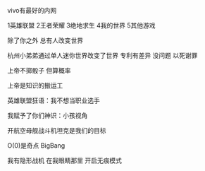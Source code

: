 vivo有最好的内网

1英雄联盟 2王者荣耀 3绝地求生 4我的世界 5其他游戏

除了你之外 总有人改变世界

杭州小弟弟通过单人迷你世界改变了世界 专利有差异 没问题 以死谢罪

上帝不掷骰子 但算概率

上帝是知识的搬运工

英雄联盟狂语：我不想当职业选手

我赋予了你们神识：小孩视角

开航空母舰战斗机坦克是我们的目标

O(0)是奇点 BigBang

我有隐形战机 在我眼睛那里 开启无痕模式